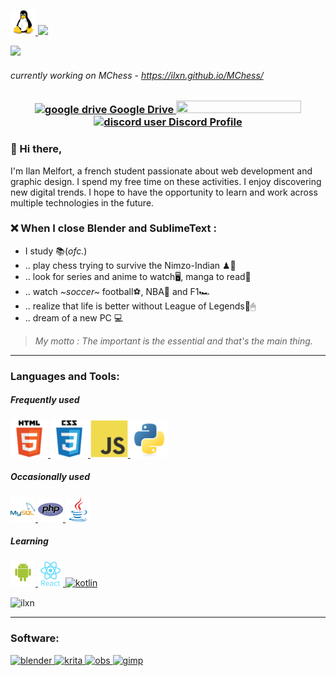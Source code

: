 

<p align="left"> 
<a href="https://www.linux.org/" target="_blank"> 
  <img src="https://raw.githubusercontent.com/devicons/devicon/master/icons/linux/linux-original.svg" alt="linux" width="40" height="40"/> 
</a> 
  <img src="https://assets.ubuntu.com/v1/57a889f6-ubuntu-logo112.png" alt"ubuntu" width="40" height "40"/>
</p>



<img src="Ilxn(3).gif"/>

###### currently working on MChess - https://ilxn.github.io/MChess/

<!--
**Ilxn/Ilxn** is a ✨ _special_ ✨ repository because its `README.md` (this file) appears on your GitHub profile.

Here are some ideas to get you started:

- 🔭 I’m currently working on ...
- 🌱 I’m currently learning ...
- 👯 I’m looking to collaborate on ...
- 🤔 I’m looking for help with ...
- 💬 Ask me about ...
- 📫 How to reach me: ...
- 😄 Pronouns: ...
- ⚡ Fun fact: ...
-->

<h3 align="center">

  <a href="https://drive.google.com/drive/u/0/folders/1MKHcDKF43yKGHqozUAmb_pEPtiPvjMQh" target="_blank">
    <img src="https://upload.wikimedia.org/wikipedia/commons/thumb/1/12/Google_Drive_icon_(2020).svg/1200px-Google_Drive_icon_(2020).svg.png" alt="google drive" width="20" height="20"/> Google Drive
  </a>
  
 <img src="https://upload.wikimedia.org/wikipedia/commons/5/59/Empty.png" width="200" height="20"/>
  
  <a href="https://discord.bio/p/ilxn" target="_blank">
   <img src="https://cdn.icon-icons.com/icons2/2108/PNG/512/discord_icon_130958.png" alt="discord user" width="20" height="20"/> Discord Profile
  </a>
</h3>




### 👋 Hi there,
I'm Ilan Melfort, a french student passionate about web development and graphic design. I spend my free time on these activities. I enjoy discovering new digital trends. I hope to have the opportunity to learn and work across multiple technologies in the future.

### ❌ When I close Blender and SublimeText :
- I study 📚(*ofc.*)
- .. play chess trying to survive the Nimzo-Indian ♟💨
- .. look for series and anime to watch🖥, manga to read💢
- .. watch *~soccer~* football⚽️, NBA🏀 and F1🏎
- .. realize that life is better without League of Legends🚮🖱
- .. dream of a new PC 💻

>*My motto : The important is the essential and that's the main thing.*




<hr>

<h3 align="left">Languages and Tools:</h3>

<p align="left"> 
<h5 align="left">Frequently used</h5>  
<a href="https://www.w3.org/html/" target="_blank"> 
  <img src="https://raw.githubusercontent.com/devicons/devicon/master/icons/html5/html5-original-wordmark.svg" alt="html5" width="60" height="60"/> 
</a> 

<a href="https://www.w3schools.com/css/" target="_blank"> 
  <img src="https://raw.githubusercontent.com/devicons/devicon/master/icons/css3/css3-original-wordmark.svg" alt="css3" width="60" height="60"/> 
</a>

<a href="https://developer.mozilla.org/en-US/docs/Web/JavaScript" target="_blank"> 
  <img src="https://raw.githubusercontent.com/devicons/devicon/master/icons/javascript/javascript-original.svg" alt="javascript" width="60" height="60"/> 
</a> 

<a href="https://www.python.org" target="_blank"> 
  <img src="https://raw.githubusercontent.com/devicons/devicon/master/icons/python/python-original.svg" alt="python" width="60" height="60"/> 
</a> 

<h5 align="left">Occasionally used</h5>  
<a href="https://www.mysql.com/" target="_blank"> 
  <img src="https://raw.githubusercontent.com/devicons/devicon/master/icons/mysql/mysql-original-wordmark.svg" alt="mysql" width="40" height="40"/> 
</a> 

<a href="https://www.php.net" target="_blank"> 
  <img src="https://raw.githubusercontent.com/devicons/devicon/master/icons/php/php-original.svg" alt="php" width="40" height="40"/> 
</a>
<a href="https://www.java.com" target="_blank"> 
  <img src="https://raw.githubusercontent.com/devicons/devicon/master/icons/java/java-original.svg" alt="java" width="40" height="40"/> 
</a> 

<h5 align="left">Learning</h5>  

 <a href="https://developer.android.com" target="_blank"> 
   <img src="https://raw.githubusercontent.com/devicons/devicon/master/icons/android/android-original-wordmark.svg" alt="android" width="40" height="40"/> 
 </a> 

<a href="https://reactjs.org/" target="_blank"> 
  <img src="https://raw.githubusercontent.com/devicons/devicon/master/icons/react/react-original-wordmark.svg" alt="react" width="40" height="40"/> 
</a> 

<a href="https://kotlinlang.org" target="_blank"> 
  <img src="https://www.vectorlogo.zone/logos/kotlinlang/kotlinlang-icon.svg" alt="kotlin" width="40" height="40"/> 
</a>
</p>

<p>
  <img align="center" src="https://github-readme-stats.vercel.app/api/top-langs?username=ilxn&show_icons=true&locale=en&layout=compact" alt="ilxn" />
</p>

<hr>
<h3 align="left">Software:</h3>

<a href="https://www.blender.org/" target="_blank"> 
  <img src="https://download.blender.org/branding/community/blender_community_badge_white.svg" alt="blender" width="60" height="60"/> 
</a> 

<a href="https://krita.org/" target="_blank"> 
  <img src="https://upload.wikimedia.org/wikipedia/commons/thumb/7/73/Calligrakrita-base.svg/1200px-Calligrakrita-base.svg.png" alt="krita" width="60" height="60"/> 
</a> 

<a href="https://obsproject.com/" target="_blank"> 
  <img src="https://obsproject.com/assets/images/new_icon_small-r.png" alt="obs" width="60" height="60"/> 
</a> 

<a href="https://www.gimp.org/" target="_blank"> 
  <img src="https://upload.wikimedia.org/wikipedia/commons/thumb/4/45/The_GIMP_icon_-_gnome.svg/langfr-1024px-The_GIMP_icon_-_gnome.svg.png" alt="gimp" width="60" height="60"/> 
</a> 

